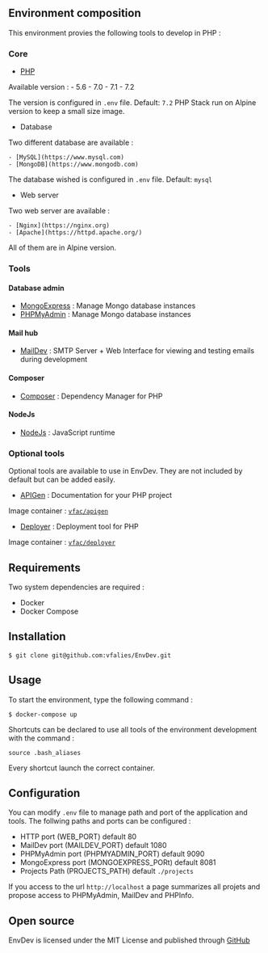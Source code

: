 ## Environment composition

This environment provies the following tools to develop in PHP :

### Core
- [PHP](http://php.net)

Available version :
    - 5.6
    - 7.0
    - 7.1
    - 7.2

The version is configured in `.env` file. Default: `7.2`
PHP Stack run on Alpine version to keep a small size image.

- Database

Two different database are available : 

    - [MySQL](https://www.mysql.com)
    - [MongoDB](https://www.mongodb.com)

The database wished is configured in `.env` file. Default: `mysql`

- Web server

Two web server are available :

    - [Nginx](https://nginx.org)
    - [Apache](https://httpd.apache.org/)

All of them are in Alpine version.

### Tools

#### Database admin

- [MongoExpress](https://github.com/mongo-express/mongo-express) : Manage Mongo database instances
- [PHPMyAdmin](https://www.phpmyadmin.net/) : Manage Mongo database instances

#### Mail hub

- [MailDev](http://danfarrelly.nyc/MailDev) : SMTP Server + Web Interface for viewing and testing emails during development

#### Composer 

- [Composer](https://getcomposer.org) : Dependency Manager for PHP

#### NodeJs

- [NodeJs](https://nodejs.org/en) : JavaScript runtime

### Optional tools

Optional tools are available to use in EnvDev. They are not included by default but can be added easily.

- [APIGen](https://github.com/ApiGen/ApiGen)  : Documentation for your PHP project

Image container : [`vfac/apigen`](https://hub.docker.com/r/vfac/apigen/)

- [Deployer](https://deployer.org) : Deployment tool for PHP

Image container : [`vfac/deployer`](https://hub.docker.com/r/vfac/deployer/)

## Requirements

Two system dependencies are required :
- Docker
- Docker Compose

## Installation

```
$ git clone git@github.com:vfalies/EnvDev.git
```

## Usage

To start the environment, type the following command :

```
$ docker-compose up
```

Shortcuts can be declared to use all tools of the environment development with the command :

```
source .bash_aliases
```

Every shortcut launch the correct container.

## Configuration

You can modify `.env` file to manage path and port of the application and tools.
The follwing paths and ports can be configured :

- HTTP port (WEB_PORT) default 80
- MailDev port (MAILDEV_PORT) default 1080
- PHPMyAdmin port (PHPMYADMIN_PORT) default 9090
- MongoExpress port (MONGOEXPRESS_PORt) default 8081
- Projects Path (PROJECTS_PATH) default `./projects`

If you access to the url `http://localhost` a page summarizes all projets and propose access to PHPMyAdmin, MailDev and PHPInfo.

## Open source

EnvDev is licensed under the MIT License and published through [GitHub](https://github.com/vfalies/envdev/blob/master/LICENSE)
